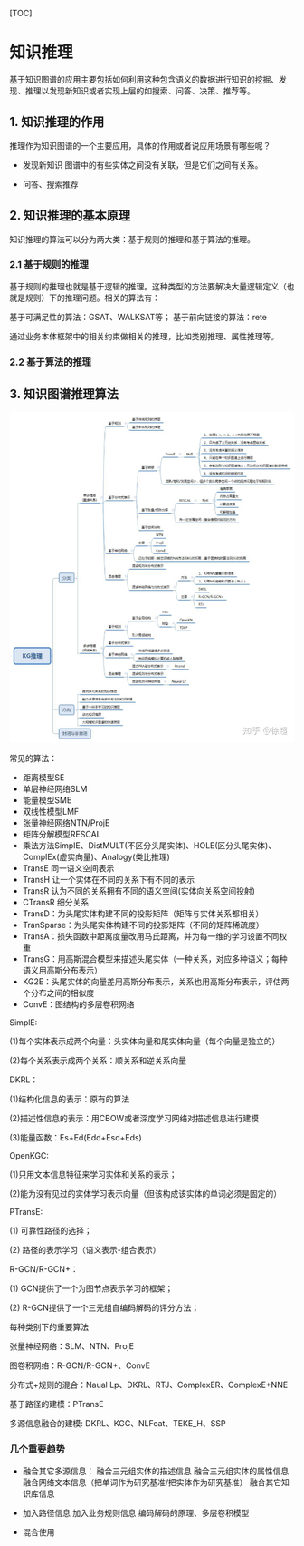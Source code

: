 [TOC]

# 知识推理

基于知识图谱的应用主要包括如何利用这种包含语义的数据进行知识的挖掘、发现、推理以发现新知识或者实现上层的如搜索、问答、决策、推荐等。

## 1. 知识推理的作用

推理作为知识图谱的一个主要应用，具体的作用或者说应用场景有哪些呢？

- 发现新知识
  图谱中的有些实体之间没有关联，但是它们之间有关系。

- 问答、搜索推荐
  
## 2. 知识推理的基本原理

知识推理的算法可以分为两大类：基于规则的推理和基于算法的推理。

### 2.1 基于规则的推理

基于规则的推理也就是基于逻辑的推理。这种类型的方法要解决大量逻辑定义（也就是规则）下的推理问题。相关的算法有：

基于可满足性的算法：GSAT、WALKSAT等；
基于前向链接的算法：rete

通过业务本体框架中的相关约束做相关的推理，比如类别推理、属性推理等。

### 2.2 基于算法的推理

## 3. 知识图谱推理算法

![kg](./images/KG.jpg)

常见的算法：

- 距离模型SE
- 单层神经网络SLM
- 能量模型SME
- 双线性模型LMF
- 张量神经网络NTN/ProjE
- 矩阵分解模型RESCAL
- 乘法方法SimpIE、DistMULT(不区分头尾实体)、HOLE(区分头尾实体)、CompIEx(虚实向量)、Analogy(类比推理)
- TransE 同一语义空间表示
- TransH 让一个实体在不同的关系下有不同的表示
- TransR 认为不同的关系拥有不同的语义空间(实体向关系空间投射)
- CTransR 细分关系
- TransD：为头尾实体构建不同的投影矩阵（矩阵与实体关系都相关）
- TranSparse：为头尾实体构建不同的投影矩阵（不同的矩阵稀疏度）
- TransA：损失函数中距离度量改用马氏距离，并为每一维的学习设置不同权重
- TransG：用高斯混合模型来描述头尾实体（一种关系，对应多种语义；每种语义用高斯分布表示）
- KG2E：头尾实体的向量差用高斯分布表示，关系也用高斯分布表示，评估两个分布之间的相似度
- ConvE：图结构的多层卷积网络

SimplE:

(1)每个实体表示成两个向量：头实体向量和尾实体向量（每个向量是独立的）

(2)每个关系表示成两个关系：顺关系和逆关系向量

DKRL：

(1)结构化信息的表示：原有的算法

(2)描述性信息的表示：用CBOW或者深度学习网络对描述信息进行建模

(3)能量函数：Es+Ed(Edd+Esd+Eds)

OpenKGC:

(1)只用文本信息特征来学习实体和关系的表示；

(2)能为没有见过的实体学习表示向量（但该构成该实体的单词必须是固定的）

PTransE:

(1) 可靠性路径的选择；

(2) 路径的表示学习（语义表示-组合表示）

R-GCN/R-GCN+：

(1) GCN提供了一个为图节点表示学习的框架；

(2) R-GCN提供了一个三元组自编码解码的评分方法；

每种类别下的重要算法

张量神经网络：SLM、NTN、ProjE

图卷积网络：R-GCN/R-GCN+、ConvE

分布式+规则的混合：Naual Lp、DKRL、RTJ、ComplexER、ComplexE+NNE

基于路径的建模：PTransE

多源信息融合的建模: DKRL、KGC、NLFeat、TEKE_H、SSP

### 几个重要趋势

- 融合其它多源信息：
    融合三元组实体的描述信息
    融合三元组实体的属性信息
    融合网络文本信息（把单词作为研究基准/把实体作为研究基准）
    融合其它知识库信息

- 加入路径信息
    加入业务规则信息
    编码解码的原理、多层卷积模型
- 混合使用
